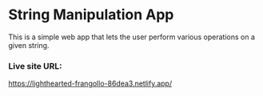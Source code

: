 # String Manipulation App

This is a simple web app that lets the user perform various operations on a given string.

### Live site URL:

https://lighthearted-frangollo-86dea3.netlify.app/

